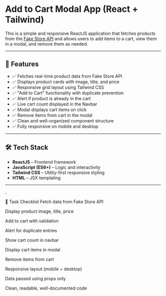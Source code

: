 # Add to Cart Modal App (React + Tailwind)

This is a simple and responsive ReactJS application that fetches products from the [Fake Store API](https://fakestoreapi.com/) and allows users to add items to a cart, view them in a modal, and remove them as needed.

---

## 🚀 Features

- ✅ Fetches real-time product data from Fake Store API
- ✅ Displays product cards with image, title, and price
- ✅ Responsive grid layout using Tailwind CSS
- ✅ "Add to Cart" functionality with duplicate prevention
- ✅ Alert if product is already in the cart
- ✅ Live cart count displayed in the Navbar
- ✅ Modal displays cart items on click
- ✅ Remove items from cart in the modal
- ✅ Clean and well-organized component structure
- ✅ Fully responsive on mobile and desktop

---

## 🛠️ Tech Stack

- **ReactJS** – Frontend framework
- **JavaScript (ES6+)** – Logic and interactivity
- **Tailwind CSS** – Utility-first responsive styling
- **HTML** – JSX templating

---

.

📖 Task Checklist
 Fetch data from Fake Store API

 Display product image, title, price

 Add to cart with validation

 Alert for duplicate entries

 Show cart count in navbar

 Display cart items in modal

 Remove items from cart

 Responsive layout (mobile + desktop)

 Data passed using props only

 Clean, readable, well-documented code



